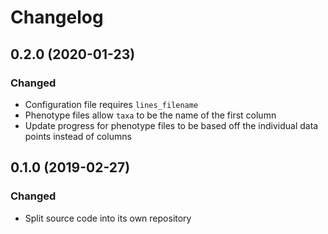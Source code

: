 # Changelog

## 0.2.0 (2020-01-23)

### Changed

- Configuration file requires `lines_filename`
- Phenotype files allow `taxa` to be the name of the first column
- Update progress for phenotype files to be based off the individual data points instead of columns

## 0.1.0 (2019-02-27)

### Changed

- Split source code into its own repository

